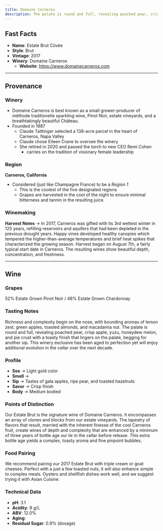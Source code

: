 ```yaml
---
title: Domaine Carneros
description: The palate is round and full, revealing poached pear, crisp apple, yuzu, honeydew melon, and pie crust with a toasty finish
---
```


## Fast Facts
 - **Name**: Estate Brut Cûvée
 - **Style**: Brut
 - **Vintage**: 2017
 - **Winery**: Domaine Carneros
     - **Website**: https://www.domainecarneros.com

---

## Provenance
### Winery
 - Domaine Carneros is best known as a small grower-producer of méthode traditionelle sparkling wine, Pinot Noir, estate vineyards, and a breathtakingly beautiful Château.
 - Founded in 1987
     - Claude Taittinger selected a 138-acre parcel in the heart of Carneros, Napa Valley
     - Claude chose Eileen Crane to oversee the winery
     - She retired in 2020 and passed the torch to new CEO Remi Cohen
         - carries on the tradition of visionary female leadership

### Region
**Carneros, California**
 - Considered (just like Champagne France) to be a *Region 1*
	- This is the coolest of the five designated regions
	- Grapes are harvested in the cool of the night to ensure minimal bitterness and tannin in the resulting juice.

### Winemaking 
**Harvest Notes** → In 2017, Carneros was gifted with its 3rd wettest winter in 125 years, refilling reservoirs and aquifers that had been depleted in the previous drought years. Happy vines developed healthy canopies which tempered the higher-than-average temperatures and brief heat spikes that characterized the growing season. Harvest began on August 7th, a fairly typical start date in Carneros. The resulting wines show beautiful depth, concentration, and freshness.

---

## Wine
### Grapes
52% Estate Grown  Pinot Noir / 48% Estate Grown Chardonnay

### Tasting Notes
Richness and complexity begin on the nose, with bounding aromas of lemon zest, green apples, toasted almonds, and macadamia nut. The palate is round and full, revealing poached pear, crisp apple, yuzu, honeydew melon, and pie crust with a toasty finish that lingers on the palate, begging for another sip. This winery exclusive has been aged to perfection yet will enjoy additional evolution in the cellar over the next decade.

### Profile
 - **See** →  Light gold color
 - **Smell** → 
 - **Sip** → Tastes of gala apples, ripe pear, and toasted hazelnuts
 - **Savor** → Crisp finish
 - **Body** → Medium bodied

### Points of Distinction
Our Estate Brut is the signature wine of Domaine Carneros. It encompasses an array of clones and blocks from our estate vineyards. The tapestry of flavors that result, married with the inherent finesse of the cool Carneros fruit, create wines of depth and complexity that are enhanced by a minimum of three years of bottle age *sur lie* in the cellar before release. This extra bottle age yields a complex, toasty aroma and fine pinpoint bubbles.

### Food Pairing
We recommend pairing our 2017 Estate Brut with triple cream or goat cheeses. Perfect with a just a few toasted nuts, it will also enhance simple to complex meals. Oysters and shellfish dishes work well, and we suggest trying it with Asian Cuisine.

### Technical Data
 - **pH**: 3.1
 - **Acidity**: 8 g/L 
 - **ABV**: 12.0%
 - **Aging**: 
 - **Residual Sugar**: 0.9% (dosage)
